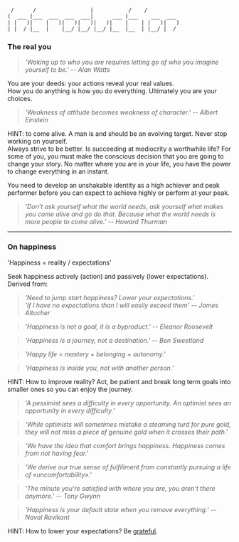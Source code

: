 
                                                      
	 /      /                 |           /    /          
	(  ___ (___  ___  ___  ___|      ___ (___    ___  ___ 
	| |   )|    |   )|   )|   )|   )|    |    | |   )|   )
	| |  / |__  |    |__/ |__/ |__/ |__  |__  | |__/ |  / 
		

### The real you

> *'Waking up to who you are requires letting go of who you imagine yourself to be.' -- Alan Watts*

You are your deeds: your actions reveal your real values.  
How you do anything is how you do everything. Ultimately you are your choices.

> *'Weakness of attitude becomes weakness of character.' -- Albert Einstein*
  
HINT: to come alive. A man is and should be an evolving target. Never stop working on yourself.  
Always strive to be better. Is succeeding at mediocrity a worthwhile life?
For some of you, you must make the conscious decision that you are going to change your story.
No matter where you are in your life, you have the power to change everything in an instant.

You need to develop an unshakable identity as a high achiever and peak performer before you can expect to achieve highly or perform at your peak.

> *'Don’t ask yourself what the world needs, ask yourself what makes you come alive and go do that. Because what the world needs is more people to come alive.' -- Howard Thurman*



---
### On happiness

'Happiness = reality / expectations'

Seek happiness actively (action) and passively (lower expectations). Derived from:

> *'Need to jump start happiness? Lower your expectations.'  
'If I have no expectations than I will easily exceed them' -- James Altucher*

> *'Happiness is not a goal, it is a byproduct.' -- Eleanor Roosevelt*

> *'Happiness is a journey, not a destination.' -- Ben Sweetland*

> *'Happy life = mastery + belonging + autonomy.'*

> *'Happiness is inside you, not with another person.'*

HINT: How to improve reality? Act, be patient and break long term goals into smaller ones so you can enjoy the journey.

> *'A pessimist sees a difficulty in every opportunity. An optimist sees an opportunity in every difficulty.'*

> *'While optimists will sometimes mistake a steaming turd for pure gold, they will not miss a piece of genuine gold when it crosses their path.'*

> *'We have the idea that comfort brings happiness. Happiness comes from not having fear.'*

> *'We derive our true sense of fulfillment from constantly pursuing a life of «uncomfortability».'*

> *'The minute you're satisfied with where you are, you aren't there anymore.' -- Tony Gwynn*

> *'Happiness is your default state when you remove everything.' -- Naval Ravikant*

HINT: How to lower your expectations? Be [grateful]().

<!--
happiness is not about positive thoughts. but every positive thought is based on a negative thought.
happiness is about absense of desire! and embrace the presence on the present time.
	
EDGE: temos q estar sempre nos limites para sermos felizes.

You Don’t Have to Pick Happiness or Profit
If you are unhappy, use your pain to fuel you towards the pleasure of something new.

> *'Anchor yourself -- remember who you are, the things you are good at, even when completely different thing. authentic self is a state'*

high expectations make you miserable, expectations nowadays are more and more triggered by top of hierarchy being more exposed

> *'I think the reward for conformity is that everyone likes you except yourself.' -- Rita Mae Brown*

> *'Life is not a problem to be solved but a reality to be experienced.' -- Soren Kierkegaard*

being good being a man is being good in survival: honour, strenght, mastery, courage

I’m a straight capitalist-meritocratist, entirely driven by gratitude.

people are in the excuse business

> *'Success is getting what you want. Happiness is wanting what you get.' -- Dale Carnegie*

> *'Happiness is not in the mere possession of money; it lies in the joy of achievement, in the thrill of creative effort.' -- Franklin D. Roosevelt

> *'You can’t lose everything when what you care about are the people and the memories you have.' -- Blake Mycoskie*

Self-worth is how you feel about the negative aspects of yourself.
The people who truly have self-worth are humble. They don’t think they’re something special. They know what they are and what they aren’t, and they’re okay with it.

9. Entitlement comes in two forms.
Form one: I’m better than everybody and therefore deserve special treatment.
Form two: I’m worse than everybody and therefore deserve special treatment.
They’re both forms of narcissism (because they’re both about me me me), and both are pretty much never true. Which one do you usually fall into?

Why we should always question our assumptions -- “what if I’m wrong about this?”
How to define success for yourself. self-awareness?

> *'The more something threatens your identity, the more you will avoid it.' -- Manson’s Law of Avoidance*

> *'Tolerance of intolerance is cowardice.' -- Ayaan Hirsi Ali*

> *'Evil will prevail if good men stand back and do nothing.'*

> *'I myself am made entirely of flaws, stitched together with good intentions.' -- Augusten Burroughs*

> *'Ego is the unhealthy belief in our own importance.'*

> *'When I let go of what I am, I become what I might be. When I let go of what I have, I receive what I need.'*

Happiness is a choice, and if you aren’t choosing to be happy along the journey, you will arrive at the destination and wonder “Is this it?”

Happiness Comes from Autonomy Not Money

Persistence + Love = Abundance

Focus on Internal Fulfillment Not External Success

In the absence of such an outlet, masculine energy collapses. Men lose their sense of drive, purpose, and self-respect, and their standards, hardihood, and discipline atrophy. A slide into restlessness, vice, malaise, and outright depression is often the result.

> *'What the superior man seeks is in himself; what the small man seeks is in others.' -- Confucius*

be happy -> people less sucessful
be sucessful -> people more sucessful
-->
